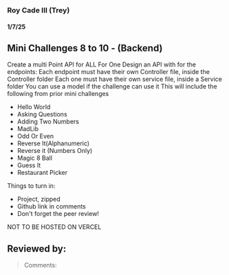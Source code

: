 ### Roy Cade III (Trey)

#### 1/7/25

## Mini Challenges 8 to 10 - (Backend)
Create a multi Point API for ALL For One 
Design an API with for the endpoints:
Each endpoint must have their own Controller file, inside the Controller folder
Each one must have their own service file, inside a Service folder
You can use a model if the challenge can use it
This will include the following from prior mini challenges 
- Hello World
- Asking Questions
- Adding Two Numbers
- MadLib
- Odd Or Even
- Reverse It(Alphanumeric)
- Reverse it (Numbers Only)
- Magic 8 Ball
- Guess It
- Restaurant Picker

Things to turn in:
- Project, zipped
- Github link in comments
- Don't forget the peer review!

NOT TO BE HOSTED ON VERCEL

## Reviewed by: 
> Comments: 
